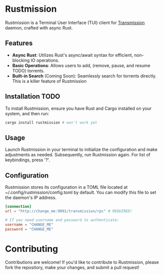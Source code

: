 # Rustmission

Rustmission is a Terminal User Interface (TUI) client for [Transmission](https://transmissionbt.com) daemon, crafted with async Rust.

## Features

- **Async Rust**: Utilizes Rust's async/await syntax for efficient, non-blocking IO operations.
- **Basic Operations**: Allows users to add, (remove, pause, and resume TODO) torrents.
- **Built-in Search** (Coming Soon): Seamlessly search for torrents directly. This is a killer feature of Rustmission

## Installation TODO

To install Rustmission, ensure you have Rust and Cargo installed on your system, and then run:

```bash
cargo install rustmission # won't work yet
```

## Usage

Launch Rustmission in your terminal to initialize the configuration and make adjustments as needed. Subsequently, run Rustmission again. For list of keybindings, press '?'.

## Configuration

Rustmission stores its configuration in a TOML file located at ~/.config/rustmission/config.toml by default. You can modify this file to
set the daemon's IP address.

```toml
[connection]
url = "http://change_me:9091/transmission/rpc" # REQUIRED!

# If you need username and password to authenticate:
username = "CHANGE_ME"
password = "CHANGE_ME"
```

# Contributing

Contributions are welcome! If you'd like to contribute to Rustmission, please fork the repository, make your changes, and submit a pull request!
